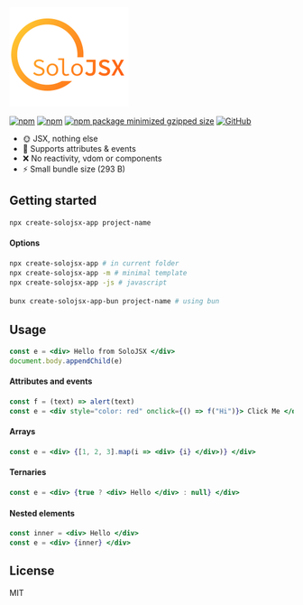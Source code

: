 ![alt text](https://github.com/SoloJSX/SoloJSX/blob/main/.github/solojsx_logo.png?raw=true)

[![npm](https://img.shields.io/npm/v/solojsx)](https://www.npmjs.com/package/solojsx)
[![npm](https://img.shields.io/npm/dm/solojsx)](https://www.npmjs.com/package/solojsx)
[![npm package minimized gzipped size](https://img.shields.io/bundlejs/size/solojsx)](https://www.npmjs.com/package/solojsx)
[![GitHub](https://img.shields.io/github/license/SoloJSX/solojsx)](https://github.com/git/git-scm.com/blob/main/MIT-LICENSE.txt)

- :sun_with_face: JSX, nothing else
- :gem: Supports attributes & events
- :x: No reactivity, vdom or components
- :zap: Small bundle size (293 B)

## Getting started
```bash
npx create-solojsx-app project-name
```
#### Options
```bash
npx create-solojsx-app # in current folder
npx create-solojsx-app -m # minimal template
npx create-solojsx-app -js # javascript

bunx create-solojsx-app-bun project-name # using bun
```

## Usage
```jsx  
const e = <div> Hello from SoloJSX </div>
document.body.appendChild(e)
```

#### Attributes and events
```jsx  
const f = (text) => alert(text)
const e = <div style="color: red" onclick={() => f("Hi")}> Click Me </div>
```

#### Arrays
```jsx  
const e = <div> {[1, 2, 3].map(i => <div> {i} </div>)} </div>
```

#### Ternaries
```jsx  
const e = <div> {true ? <div> Hello </div> : null} </div>
```

#### Nested elements
```jsx  
const inner = <div> Hello </div>
const e = <div> {inner} </div>
```

## License
MIT